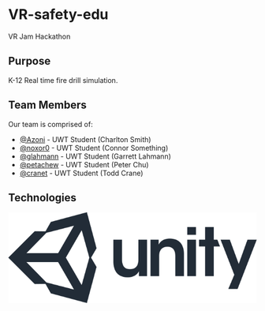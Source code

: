 # VR-safety-edu
VR Jam Hackathon

## Purpose

K-12 Real time fire drill simulation.

## Team Members

Our team is comprised of:

- [@Azoni](https://github.com/azoni) - UWT Student (Charlton Smith)
- [@noxor0](https://github.com/noxor0) - UWT Student (Connor Something)
- [@glahmann](https://github.com/glahmann) - UWT Student (Garrett Lahmann)
- [@petachew](https://github.com/petachew) - UWT Student (Peter Chu)
- [@cranet](https://github.com/cranet) - UWT Student (Todd Crane)

## Technologies

![Screenshot of Application](unity.png "Hackcessible Transit App")
